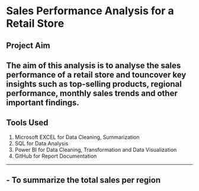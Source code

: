 # Sales Performance Analysis for a Retail Store

## Project Aim
The aim of this analysis is to  analyse the sales performance of a retail store and touncover key insights such as top-selling products, regional 
performance, monthly sales trends and other important findings. 
---------

## Tools Used
1. Microsoft EXCEL for Data Cleaning, Summarization
2. SQL for Data Analysis
3. Power BI for Data Cleaning, Transformation and Data Visualization
4. GitHub for Report Documentation
----------

## - To summarize the total sales per region
